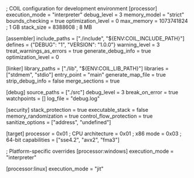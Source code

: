 ; COIL configuration for development environment
[processor]
execution_mode = "interpreter"
debug_level = 3
memory_model = "strict"
bounds_checking = true
optimization_level = 0
max_memory = 1073741824    ; 1 GB
stack_size = 8388608       ; 8 MB

[assembler]
include_paths = ["./include", "${ENV:COIL_INCLUDE_PATH}"]
defines = {"DEBUG": "1", "VERSION": "1.0.0"}
warning_level = 3
treat_warnings_as_errors = true
generate_debug_info = true
optimization_level = 0

[linker]
library_paths = ["./lib", "${ENV:COIL_LIB_PATH}"]
libraries = ["stdmem", "stdio"]
entry_point = "main"
generate_map_file = true
strip_debug_info = false
merge_sections = true

[debug]
source_paths = ["./src"]
debug_level = 3
break_on_error = true
watchpoints = []
log_file = "debug.log"

[security]
stack_protection = true
executable_stack = false
memory_randomization = true
control_flow_protection = true
sanitize_options = ["address", "undefined"]

[target]
processor = 0x01           ; CPU
architecture = 0x01        ; x86
mode = 0x03                ; 64-bit
capabilities = ["sse4.2", "avx2", "fma3"]

; Platform-specific overrides
[processor:windows]
execution_mode = "interpreter"

[processor:linux]
execution_mode = "jit"